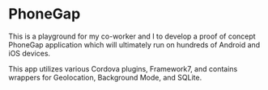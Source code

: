# PhoneGap

This is a playground for my co-worker and I to develop a proof of concept PhoneGap application which will ultimately run on hundreds of Android and iOS devices.

This app utilizes various Cordova plugins, Framework7, and contains wrappers for Geolocation, Background Mode, and SQLite.
